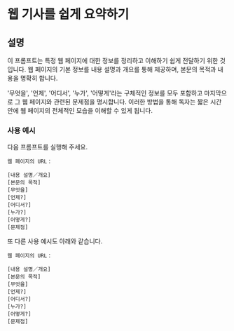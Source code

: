 # 웹 기사를 쉽게 요약하기

## 설명
이 프롬프트는 특정 웹 페이지에 대한 정보를 정리하고 이해하기 쉽게 전달하기 위한 것입니다. 웹 페이지의 기본 정보를 내용 설명과 개요를 통해 제공하며, 본문의 목적과 내용을 명확히 합니다. 

'무엇을', '언제', '어디서', '누가', '어떻게'라는 구체적인 정보를 모두 포함하고 마지막으로 그 웹 페이지와 관련된 문제점을 명시합니다. 이러한 방법을 통해 독자는 짧은 시간 안에 웹 페이지의 전체적인 모습을 이해할 수 있게 됩니다.

### 사용 예시
다음 프롬프트를 실행해 주세요.

```plaintext
웹 페이지의 URL：

[내용 설명／개요]  
[본문의 목적]  
[무엇을]  
[언제?]  
[어디서?]  
[누가?]  
[어떻게?]  
[문제점]
```

또 다른 사용 예시도 아래와 같습니다.

```plaintext
웹 페이지의 URL：

[내용 설명／개요]  
[본문의 목적]  
[무엇을]  
[언제?]  
[어디서?]  
[누가?]  
[어떻게?]  
[문제점]
```